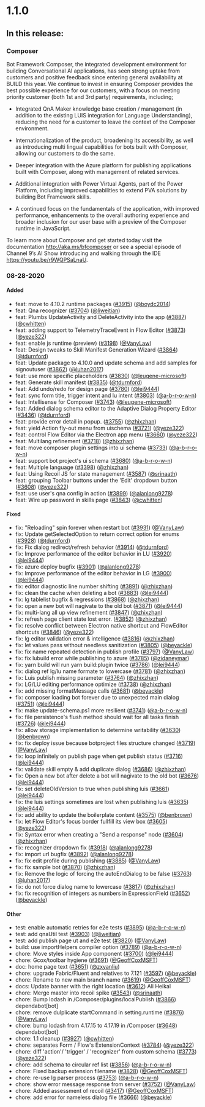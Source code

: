 # 1.1.0

## In this release:

### Composer

Bot Framework Composer, the integrated development environment for building Conversational AI applications, has seen strong uptake from customers and positive feedback since entering general availability at BUILD this year. We continue to invest in ensuring Composer provides the best possible experience for our customers, with a focus on meeting priority customer (both 1st and 3rd party) requirements, including;

- Integrated QnA Maker knowledge base creation / management (in addition to the existing LUIS integration for Language Understanding), reducing the need for a customer to leave the context of the Composer environment.

- Internationalization of the product, broadening its accessibility, as well as introducing multi lingual capabilities for bots built with Composer, allowing our customers to do the same.

- Deeper integration with the Azure platform for publishing applications built with Composer, along with management of related services.

- Additional integration with Power Virtual Agents, part of the Power Platform, including improved capabilities to extend PVA solutions by building Bot Framework skills.

- A continued focus on the fundamentals of the application, with improved performance, enhancements to the overall authoring experience and broader inclusion for our user base with a preview of the Composer runtime in JavaScript.

To learn more about Composer and get started today visit the documentation http://aka.ms/bfcomposer or see a special episode of Channel 9’s AI Show introducing and walking through the IDE https://youtu.be/r9WQPSaLnaU.

### 08-28-2020

#### Added

- feat: move to 4.10.2 runtime packages ([#3915](https://github.com/microsoft/BotFramework-Composer/pull/3915)) ([@boydc2014](https://github.com/boydc2014))
- feat: Qna recognizer ([#3704](https://github.com/microsoft/BotFramework-Composer/pull/3704)) ([@liweitian](https://github.com/liweitian))
- feat: Plumbs UpdateActivity and DeleteActivity into the app ([#3887](https://github.com/microsoft/BotFramework-Composer/pull/3887)) ([@cwhitten](https://github.com/cwhitten))
- feat: adding support to TelemetryTraceEvent in Flow Editor ([#3873](https://github.com/microsoft/BotFramework-Composer/pull/3873)) ([@yeze322](https://github.com/yeze322))
- feat: enable js runtime (preview) ([#3198](https://github.com/microsoft/BotFramework-Composer/pull/3198)) ([@VanyLaw](https://github.com/VanyLaw))
- feat: Design tweaks to Skill Manifest Generation Wizard ([#3864](https://github.com/microsoft/BotFramework-Composer/pull/3864)) ([@tdurnford](https://github.com/tdurnford))
- feat: Update package to 4.10.0 and update schema and add samples for signoutuser ([#3862](https://github.com/microsoft/BotFramework-Composer/pull/3862)) ([@luhan2017](https://github.com/luhan2017))
- feat: use more specific placeholders ([#3830](https://github.com/microsoft/BotFramework-Composer/pull/3830)) ([@leugene-microsoft](https://github.com/leugene-microsoft))
- feat: Generate skill manifest ([#3835](https://github.com/microsoft/BotFramework-Composer/pull/3835)) ([@tdurnford](https://github.com/tdurnford))
- feat: Add undo/redo for design page ([#3780](https://github.com/microsoft/BotFramework-Composer/pull/3780)) ([@lei9444](https://github.com/lei9444))
- feat: sync form title, trigger intent and lu intent ([#3803](https://github.com/microsoft/BotFramework-Composer/pull/3803)) ([@a-b-r-o-w-n](https://github.com/a-b-r-o-w-n))
- feat: Intellisense for Composer ([#3743](https://github.com/microsoft/BotFramework-Composer/pull/3743)) ([@leugene-microsoft](https://github.com/leugene-microsoft))
- feat: Added dialog schema editor to the Adaptive Dialog Property Editor ([#3436](https://github.com/microsoft/BotFramework-Composer/pull/3436)) ([@tdurnford](https://github.com/tdurnford))
- feat: provide error detail in popup. ([#3755](https://github.com/microsoft/BotFramework-Composer/pull/3755)) ([@zhixzhan](https://github.com/zhixzhan))
- feat: yield Action fly-out menu from uischema ([#3721](https://github.com/microsoft/BotFramework-Composer/pull/3721)) ([@yeze322](https://github.com/yeze322))
- feat: control Flow Editor via the Electron app menu ([#3660](https://github.com/microsoft/BotFramework-Composer/pull/3660)) ([@yeze322](https://github.com/yeze322))
- feat: Multilang refinement ([#3718](https://github.com/microsoft/BotFramework-Composer/pull/3718)) ([@zhixzhan](https://github.com/zhixzhan))
- feat: move composer plugin settings into ui schema ([#3733](https://github.com/microsoft/BotFramework-Composer/pull/3733)) ([@a-b-r-o-w-n](https://github.com/a-b-r-o-w-n))
- feat: support bot project's ui schema ([#3680](https://github.com/microsoft/BotFramework-Composer/pull/3680)) ([@a-b-r-o-w-n](https://github.com/a-b-r-o-w-n))
- feat: Multiple language ([#3398](https://github.com/microsoft/BotFramework-Composer/pull/3398)) ([@zhixzhan](https://github.com/zhixzhan))
- feat: Using Recoil JS for state management ([#3587](https://github.com/microsoft/BotFramework-Composer/pull/3587)) ([@srinaath](https://github.com/srinaath))
- feat: grouping Toolbar buttons under the 'Edit' dropdown button ([#3608](https://github.com/microsoft/BotFramework-Composer/pull/3608)) ([@yeze322](https://github.com/yeze322))
- feat: use user's qna config in action ([#3899](https://github.com/microsoft/BotFramework-Composer/pull/3899)) ([@alanlong9278](https://github.com/alanlong9278))
- feat: Wire up password in skills page ([#3843](https://github.com/microsoft/BotFramework-Composer/pull/3843)) ([@cwhitten](https://github.com/cwhitten))

#### Fixed

- fix: "Reloading" spin forever when restart bot ([#3931](https://github.com/microsoft/BotFramework-Composer/pull/3931)) ([@VanyLaw](https://github.com/VanyLaw))
- fix: Update getSelectedOption to return correct option for enums ([#3928](https://github.com/microsoft/BotFramework-Composer/pull/3928)) ([@tdurnford](https://github.com/tdurnford))
- fix: Fix dialog redirect/refresh behavior ([#3914](https://github.com/microsoft/BotFramework-Composer/pull/3914)) ([@tdurnford](https://github.com/tdurnford))
- fix: Improve performance of the editor behavior in LU ([#3920](https://github.com/microsoft/BotFramework-Composer/pull/3920)) ([@lei9444](https://github.com/lei9444))
- fix: azure deploy bugfix ([#3901](https://github.com/microsoft/BotFramework-Composer/pull/3901)) ([@alanlong9278](https://github.com/alanlong9278))
- fix: Improve performance of the editor behavior in LG ([#3900](https://github.com/microsoft/BotFramework-Composer/pull/3900)) ([@lei9444](https://github.com/lei9444))
- fix: editor diagnostic line number shifting ([#3891](https://github.com/microsoft/BotFramework-Composer/pull/3891)) ([@zhixzhan](https://github.com/zhixzhan))
- fix: clean the cache when deleting a bot ([#3883](https://github.com/microsoft/BotFramework-Composer/pull/3883)) ([@lei9444](https://github.com/lei9444))
- fix: lg tablelist bugfix & regressions ([#3868](https://github.com/microsoft/BotFramework-Composer/pull/3868)) ([@zhixzhan](https://github.com/zhixzhan))
- fix: open a new bot will nagivate to the old bot ([#3871](https://github.com/microsoft/BotFramework-Composer/pull/3871)) ([@lei9444](https://github.com/lei9444))
- fix: multi-lang all up view refinement ([#3847](https://github.com/microsoft/BotFramework-Composer/pull/3847)) ([@zhixzhan](https://github.com/zhixzhan))
- fix: refresh page client state lost error. ([#3852](https://github.com/microsoft/BotFramework-Composer/pull/3852)) ([@zhixzhan](https://github.com/zhixzhan))
- fix: resolve conflict between Electron native shortcut and FlowEditor shortcuts ([#3846](https://github.com/microsoft/BotFramework-Composer/pull/3846)) ([@yeze322](https://github.com/yeze322))
- fix: lg editor validation error & intelligence ([#3816](https://github.com/microsoft/BotFramework-Composer/pull/3816)) ([@zhixzhan](https://github.com/zhixzhan))
- fix: let values pass without needless sanitization ([#3805](https://github.com/microsoft/BotFramework-Composer/pull/3805)) ([@beyackle](https://github.com/beyackle))
- fix: fix name repeated detection in publish profile ([#3797](https://github.com/microsoft/BotFramework-Composer/pull/3797)) ([@VanyLaw](https://github.com/VanyLaw))
- fix: fix lubuild error while publishing to azure ([#3785](https://github.com/microsoft/BotFramework-Composer/pull/3785)) ([@zidaneymar](https://github.com/zidaneymar))
- fix: yarn build will run yarn build:plugin twice ([#3786](https://github.com/microsoft/BotFramework-Composer/pull/3786)) ([@lei9444](https://github.com/lei9444))
- fix: dialog ref lg/lu name formate to lowercase ([#3781](https://github.com/microsoft/BotFramework-Composer/pull/3781)) ([@zhixzhan](https://github.com/zhixzhan))
- fix: Luis publish missing parameter ([#3764](https://github.com/microsoft/BotFramework-Composer/pull/3764)) ([@zhixzhan](https://github.com/zhixzhan))
- fix: LG/LU editing performance optimize ([#3738](https://github.com/microsoft/BotFramework-Composer/pull/3738)) ([@zhixzhan](https://github.com/zhixzhan))
- fix: add missing formatMessage calls ([#3681](https://github.com/microsoft/BotFramework-Composer/pull/3681)) ([@beyackle](https://github.com/beyackle))
- fix: composer loading bot forever due to unexpected main dialog ([#3751](https://github.com/microsoft/BotFramework-Composer/pull/3751)) ([@lei9444](https://github.com/lei9444))
- fix: make update-schema.ps1 more resilient ([#3741](https://github.com/microsoft/BotFramework-Composer/pull/3741)) ([@a-b-r-o-w-n](https://github.com/a-b-r-o-w-n))
- fix: file persistence's flush method should wait for all tasks finish ([#3726](https://github.com/microsoft/BotFramework-Composer/pull/3726)) ([@lei9444](https://github.com/lei9444))
- fix: allow storage implementation to determine writability ([#3630](https://github.com/microsoft/BotFramework-Composer/pull/3630)) ([@benbrown](https://github.com/benbrown))
- fix: fix deploy issue because botproject files structure changed ([#3719](https://github.com/microsoft/BotFramework-Composer/pull/3719)) ([@VanyLaw](https://github.com/VanyLaw))
- fix: loop infinitely on publish page when get publish status ([#3716](https://github.com/microsoft/BotFramework-Composer/pull/3716)) ([@lei9444](https://github.com/lei9444))
- fix: validate skill empty & add duplicate dialog ([#3686](https://github.com/microsoft/BotFramework-Composer/pull/3686)) ([@zhixzhan](https://github.com/zhixzhan))
- fix: Open a new bot after delete a bot will nagivate to the old bot ([#3676](https://github.com/microsoft/BotFramework-Composer/pull/3676)) ([@lei9444](https://github.com/lei9444))
- fix: set deleteOldVersion to true when publishing luis ([#3661](https://github.com/microsoft/BotFramework-Composer/pull/3661)) ([@lei9444](https://github.com/lei9444))
- fix: the luis settings sometimes are lost when publishing luis ([#3635](https://github.com/microsoft/BotFramework-Composer/pull/3635)) ([@lei9444](https://github.com/lei9444))
- fix: add ability to update the boilerplate content ([#3575](https://github.com/microsoft/BotFramework-Composer/pull/3575)) ([@benbrown](https://github.com/benbrown))
- fix: let Flow Editor's focus border fullfill its view box ([#3605](https://github.com/microsoft/BotFramework-Composer/pull/3605)) ([@yeze322](https://github.com/yeze322))
- fix: Syntax error when creating a "Send a response" node ([#3604](https://github.com/microsoft/BotFramework-Composer/pull/3604)) ([@zhixzhan](https://github.com/zhixzhan))
- fix: recognizer dropdown fix ([#3918](https://github.com/microsoft/BotFramework-Composer/pull/3918)) ([@alanlong9278](https://github.com/alanlong9278))
- fix: import url bugfix ([#3892](https://github.com/microsoft/BotFramework-Composer/pull/3892)) ([@alanlong9278](https://github.com/alanlong9278))
- fix: fix edit profile during publishing ([#3885](https://github.com/microsoft/BotFramework-Composer/pull/3885)) ([@VanyLaw](https://github.com/VanyLaw))
- fix: fix sample bot ([#3870](https://github.com/microsoft/BotFramework-Composer/pull/3870)) ([@zhixzhan](https://github.com/zhixzhan))
- fix: Remove the logic of forcing the autoEndDialog to be false ([#3763](https://github.com/microsoft/BotFramework-Composer/pull/3763)) ([@luhan2017](https://github.com/luhan2017))
- fix: do not force dialog name to lowercase ([#3817](https://github.com/microsoft/BotFramework-Composer/pull/3817)) ([@zhixzhan](https://github.com/zhixzhan))
- fix: fix recognition of integers as numbers in ExpressionField ([#3652](https://github.com/microsoft/BotFramework-Composer/pull/3652)) ([@beyackle](https://github.com/beyackle))

#### Other

- test: enable automatic retries for e2e tests ([#3895](https://github.com/microsoft/BotFramework-Composer/pull/3895)) ([@a-b-r-o-w-n](https://github.com/a-b-r-o-w-n))
- test: add qnaUtil test ([#3903](https://github.com/microsoft/BotFramework-Composer/pull/3903)) ([@liweitian](https://github.com/liweitian))
- test: add publish page ut and e2e test ([#3820](https://github.com/microsoft/BotFramework-Composer/pull/3820)) ([@VanyLaw](https://github.com/VanyLaw))
- build: use importHelpers compiler option ([#3789](https://github.com/microsoft/BotFramework-Composer/pull/3789)) ([@a-b-r-o-w-n](https://github.com/a-b-r-o-w-n))
- chore: Move styles inside App component ([#3700](https://github.com/microsoft/BotFramework-Composer/pull/3700)) ([@lei9444](https://github.com/lei9444))
- chore: Gcox/toolbar hygiene ([#3691](https://github.com/microsoft/BotFramework-Composer/pull/3691)) ([@GeoffCoxMSFT](https://github.com/GeoffCoxMSFT))
- doc: home page text ([#3651](https://github.com/microsoft/BotFramework-Composer/pull/3651)) ([@zxyanliu](https://github.com/zxyanliu))
- chore: upgrade Fabric/Fluent and relatives to 7.121 ([#3597](https://github.com/microsoft/BotFramework-Composer/pull/3597)) ([@beyackle](https://github.com/beyackle))
- chore: Rename to new main branch name ([#3619](https://github.com/microsoft/BotFramework-Composer/pull/3619)) ([@GeoffCoxMSFT](https://github.com/GeoffCoxMSFT))
- docs: Update banner with the right location ([#3612](https://github.com/microsoft/BotFramework-Composer/pull/3612)) Ali Heikal
- chore: Merge master into recoil spike ([#3543](https://github.com/microsoft/BotFramework-Composer/pull/3543)) ([@srinaath](https://github.com/srinaath))
- chore: Bump lodash in /Composer/plugins/localPublish ([#3866](https://github.com/microsoft/BotFramework-Composer/pull/3866)) dependabot[bot]
- chore: remove dulplicate startCommand in setting.runtime ([#3876](https://github.com/microsoft/BotFramework-Composer/pull/3876)) ([@VanyLaw](https://github.com/VanyLaw))
- chore: bump lodash from 4.17.15 to 4.17.19 in /Composer ([#3648](https://github.com/microsoft/BotFramework-Composer/pull/3648)) dependabot[bot]
- chore: 1.1 cleanup ([#3927](https://github.com/microsoft/BotFramework-Composer/pull/3927)) ([@cwhitten](https://github.com/cwhitten))
- chore: separates Form / Flow's ExtensionContext ([#3784](https://github.com/microsoft/BotFramework-Composer/pull/3784)) ([@yeze322](https://github.com/yeze322))
- chore: diff 'action'/ 'trigger' / 'recognizer' from custom schema ([#3773](https://github.com/microsoft/BotFramework-Composer/pull/3773)) ([@yeze322](https://github.com/yeze322))
- chore: add schema to circular ref list ([#3856](https://github.com/microsoft/BotFramework-Composer/pull/3856)) ([@a-b-r-o-w-n](https://github.com/a-b-r-o-w-n))
- chore: Fixed backup extension filename ([#3828](https://github.com/microsoft/BotFramework-Composer/pull/3828)) ([@GeoffCoxMSFT](https://github.com/GeoffCoxMSFT))
- chore: re-use lg parser process ([#3753](https://github.com/microsoft/BotFramework-Composer/pull/3753)) ([@a-b-r-o-w-n](https://github.com/a-b-r-o-w-n))
- chore: show error message response from server ([#3752](https://github.com/microsoft/BotFramework-Composer/pull/3752)) ([@VanyLaw](https://github.com/VanyLaw))
- chore: Added assessment of recoil ([#3417](https://github.com/microsoft/BotFramework-Composer/pull/3417)) ([@GeoffCoxMSFT](https://github.com/GeoffCoxMSFT))
- chore: add error for nameless dialog file ([#3666](https://github.com/microsoft/BotFramework-Composer/pull/3666)) ([@beyackle](https://github.com/beyackle))
